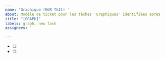 ```yaml
---
name: 'Graphique (MdR TkIt) '
about: Modèle de ticket pour les tâches 'Graphiques' identifiées après SPEF
title: "[GRAPH]"
labels: graph, new task
assignees: ''

---
```


- [ ]
- [ ]
